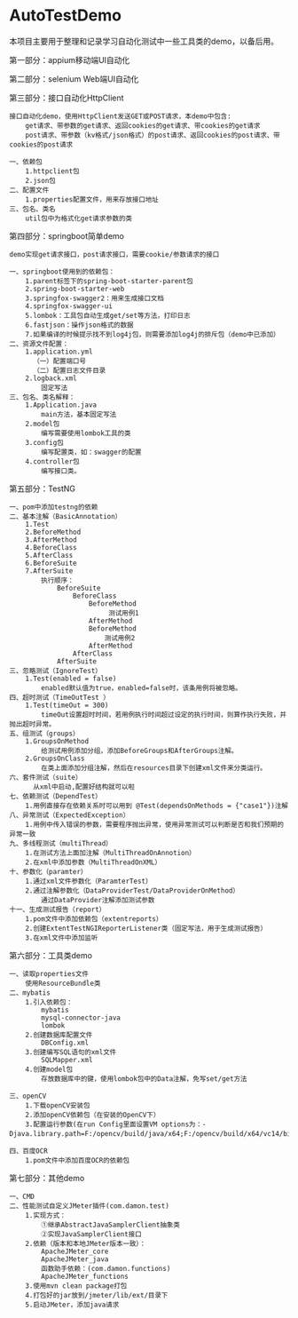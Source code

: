 # AutoTestDemo

本项目主要用于整理和记录学习自动化测试中一些工具类的demo，以备后用。

第一部分：appium移动端UI自动化

第二部分：selenium Web端UI自动化

第三部分：接口自动化HttpClient

    接口自动化demo，使用HttpClient发送GET或POST请求，本demo中包含:
        get请求、带参数的get请求、返回cookies的get请求、带cookies的get请求
        post请求、带参数（kv格式/json格式）的post请求、返回cookies的post请求、带cookies的post请求
    
    一、依赖包
        1.httpclient包
        2.json包
    二、配置文件
        1.properties配置文件，用来存放接口地址
    三、包名、类名
        util包中为格式化get请求参数的类
        
第四部分：springboot简单demo
   
    demo实现get请求接口，post请求接口，需要cookie/参数请求的接口
    
    一、springboot使用到的依赖包：
        1.parent标签下的spring-boot-starter-parent包
        2.spring-boot-starter-web
        3.springfox-swagger2：用来生成接口文档
        4.springfox-swagger-ui
        5.lombok：工具包自动生成get/set等方法，打印日志
        6.fastjson：操作json格式的数据
        7.如果编译的时候提示找不到log4j包，则需要添加log4j的排斥包（demo中已添加）
    二、资源文件配置：
        1.application.yml 
          （一）配置端口号
          （二）配置日志文件目录
        2.logback.xml
            固定写法
    三、包名、类名解释：
        1.Application.java
            main方法，基本固定写法
        2.model包
            编写需要使用lombok工具的类
        3.config包
            编写配置类，如：swagger的配置
        4.controller包
            编写接口类。

第五部分：TestNG

    一、pom中添加testng的依赖
    二、基本注解（BasicAnnotation）
        1.Test
        2.BeforeMethod
        3.AfterMethod
        4.BeforeClass
        5.AfterClass
        6.BeforeSuite
        7.AfterSuite
            执行顺序：
                BeforeSuite
                    BeforeClass
                        BeforeMethod
                             测试用例1
                        AfterMethod
                        BeforeMethod
                            测试用例2
                        AfterMethod
                    AfterClass
                AfterSuite
    三、忽略测试（IgnoreTest）
        1.Test(enabled = false)
            enabled默认值为true，enabled=false时，该条用例将被忽略。
    四、超时测试（TimeOutTest ）
        1.Test(timeOut = 300)
            timeOut设置超时时间，若用例执行时间超过设定的执行时间，则算作执行失败，并抛出超时异常。
    五、组测试（groups）
        1.GroupsOnMethod
            给测试用例添加分组，添加BeforeGroups和AfterGroups注解。
        2.GroupsOnClass
            在类上面添加分组注解，然后在resources目录下创建xml文件来分类运行。
    六、套件测试（suite）
          从xml中启动,配置好结构就可以啦
    七、依赖测试（DependTest）
        1.用例直接存在依赖关系时可以用到 @Test(dependsOnMethods = {"case1"})注解  
    八、异常测试（ExpectedException）
        1.用例中传入错误的参数，需要程序抛出异常，使用异常测试可以判断是否和我们预期的异常一致        
    九、多线程测试（multiThread）
        1.在测试方法上面加注解（MultiThreadOnAnnotion）
        2.在xml中添加参数（MultiThreadOnXML）    
    十、参数化（paramter）
        1.通过xml文件参数化（ParamterTest）
        2.通过注解参数化（DataProviderTest/DataProviderOnMethod）
            通过DataProvider注解添加测试参数
    十一、生成测试报告（report）
        1.pom文件中添加依赖包（extentreports）        
        2.创建ExtentTestNGIReporterListener类（固定写法，用于生成测试报告）
        3.在xml文件中添加监听
                
第六部分：工具类demo
    
    一、读取properties文件
        使用ResourceBundle类
    二、mybatis
        1.引入依赖包：
            mybatis
            mysql-connector-java
            lombok
        2.创建数据库配置文件
            DBConfig.xml
        3.创建编写SQL语句的xml文件
            SQLMapper.xml
        4.创建model包
            存放数据库中的键，使用lombok包中的Data注解，免写set/get方法    

    三、openCV
        1.下载openCV安装包
        2.添加openCV依赖包（在安装的OpenCV下）
        3.配置运行参数(在run Config里面设置VM options为：-Djava.library.path=F:/opencv/build/java/x64;F:/opencv/build/x64/vc14/bin）
        
    四、百度OCR
        1.pom文件中添加百度OCR的依赖包
        
第七部分：其他demo
    
    一、CMD
    二、性能测试自定义JMeter插件(com.damon.test)
        1.实现方式：
            ①继承AbstractJavaSamplerClient抽象类
            ②实现JavaSamplerClient接口
        2.依赖（版本和本地JMeter版本一致）：
            ApacheJMeter_core
            ApacheJMeter_java
            函数助手依赖：(com.damon.functions)
            ApacheJMeter_functions
        3.使用mvn clean package打包
        4.打包好的jar放到/jmeter/lib/ext/目录下
        5.启动JMeter，添加java请求
